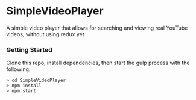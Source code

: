 # SimpleVideoPlayer
A simple video player that allows for searching and viewing real YouTube videos, without using redux yet

### Getting Started

Clone this repo, install dependencies, then start the gulp process with the following:

```
> cd SimpleVideoPlayer
> npm install
> npm start
```
